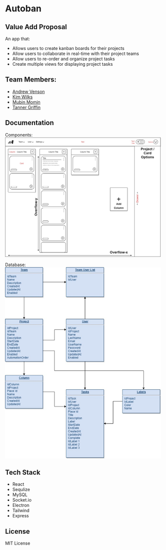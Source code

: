 # Autoban 
## Value Add Proposal
An app that: 
- Allows users to create kanban boards for their projects
- Allow users to collaborate in real-time with their project teams
- Allow users to re-order and organize project tasks
- Create multiple views for displaying project tasks

## Team Members:

- <a href="https://github.com/andrewvenson">Andrew Venson</a>
- <a href="https://github.com/kwilks3">Kim Wilks</a>
- <a href="https://github.com/mmomin11">Mubin Momin</a>
- <a href="https://github.com/tan-x">Tanner Griffin</a>

## Documentation

Components:
![image info](./documentation/autoban-compLayout.jpg)

Database:
![image info](./documentation/autoban-schema.jpg)

## Tech Stack 
- React 
- Sequlize
- MySQL
- Socket.io 
- Electron
- Tailwind
- Express

## License
MIT License
